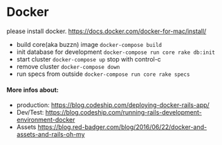 # Docker
please install docker.
https://docs.docker.com/docker-for-mac/install/

- build core(aka buzzn) image `docker-compose build`
- init database for development `docker-compose run core rake db:init`
- start cluster `docker-compose up` stop with control-c
- remove cluster `docker-compose down`
- run specs from outside `docker-compose run core rake specs`

#### More infos about:
- production: https://blog.codeship.com/deploying-docker-rails-app/
- Dev/Test: https://blog.codeship.com/running-rails-development-environment-docker
- Assets https://blog.red-badger.com/blog/2016/06/22/docker-and-assets-and-rails-oh-my
